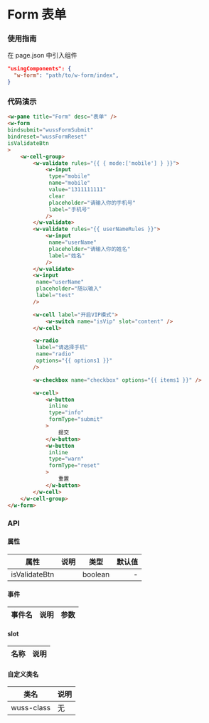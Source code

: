 # Form 表单

### 使用指南

在 page.json 中引入组件

```json
"usingComponents": {
  "w-form": "path/to/w-form/index",
}
```

### 代码演示

```html
<w-pane title="Form" desc="表单" />
<w-form
bindsubmit="wussFormSubmit"
bindreset="wussFormReset"
isValidateBtn
>
	<w-cell-group>
		<w-validate rules="{{ { mode:['mobile'] } }}">
			<w-input
			 type="mobile"
			 name="mobile"
			 value="1311111111"
			 clear
			 placeholder="请输入你的手机号"
			 label="手机号"
			/>
		</w-validate>
		<w-validate rules="{{ userNameRules }}">
			<w-input
			 name="userName"
			 placeholder="请输入你的姓名"
			 label="姓名"
			/>
		</w-validate>
		<w-input
		 name="userName"
		 placeholder="随以输入"
		 label="test"
		/>

		<w-cell label="开启VIP模式">
			<w-switch name="isVip" slot="content" />
		</w-cell>

		<w-radio
		 label="请选择手机"
		 name="radio"
		 options="{{ options1 }}"
		/>

		<w-checkbox name="checkbox" options="{{ items1 }}" />

		<w-cell>
			<w-button
			 inline
			 type="info"
			 formType="submit"
			>
				提交
			</w-button>
			<w-button
			 inline
			 type="warn"
			 formType="reset"
			>
				重置
			</w-button>
		</w-cell>
	</w-cell-group>
</w-form>
```

### API

#### 属性

| 属性          | 说明 |  类型   | 默认值 |
| ------------- | :--: | :-----: | -----: |
| isValidateBtn |      | boolean |      - |

#### 事件

| 事件名 | 说明 | 参数 |
| ------ | ---- | ---- |


#### slot

| 名称 | 说明 |
| ---- | ---- |


#### 自定义类名

| 类名       | 说明 |
| ---------- | ---- |
| wuss-class | 无   |

